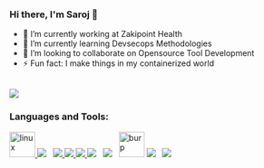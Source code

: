 ### Hi there, I'm Saroj 👋


- 🔭 I’m currently working at Zakipoint Health
- 🌱 I’m currently learning Devsecops Methodologies
- 👯 I’m looking to collaborate on Opensource Tool Development
- ⚡ Fun fact: I make things in my containerized world

<br>

<img src="https://github-readme-stats.vercel.app/api?username=saroj345&show_icons=true&theme=tokyonight" />

<br>

### Languages and Tools:

<p align="left"> 
    <a href="https://kali.org/"> <img src="https://www.vectorlogo.zone/logos/linux/linux-icon.svg" alt="linux" width="45" height="45"/> </a>
    <a style="padding-right:8px;" target="_blank"> <img src="https://img.shields.io/badge/docker-%230db7ed.svg?style=for-the-badge&logo=docker&logoColor=white"/> </a> 
<a href="https://www.python.org" target="_blank"> <img src="https://img.icons8.com/color/48/000000/python.png"/> </a>
    <a href="https://www.java.com" target="_blank"> <img src="https://img.icons8.com/color/48/000000/java-coffee-cup-logo.png"/> </a>
    <a href="https://developer.mozilla.org/en-US/docs/Web/JavaScript" target="_blank"> <img src="https://img.icons8.com/color/48/000000/javascript.png"/> </a>
    <a style="padding-right:8px;" target="_blank"> <img src="https://img.shields.io/badge/c++-%2300599C.svg?style=for-the-badge&logo=c%2B%2B&logoColor=white"/> </a> 
    <a style="padding-right:8px;" target="_blank"> <img src="https://img.shields.io/badge/c-%2300599C.svg?style=for-the-badge&logo=c&logoColor=white"/> </a> 
    <a href="https://portswigger.net/burp/"> <img src="https://img.icons8.com/ios-filled/50/000000/burp-suite.png" alt="burp" height="45" width="45"/></a>
    <a style="padding-right:8px;" target="_blank"> <img src="https://img.shields.io/badge/AWS-%23FF9900.svg?style=for-the-badge&logo=amazon-aws&logoColor=white"/> </a> 
  <a style="padding-right:8px;" target="_blank"> <img src="https://img.shields.io/badge/shell_script-%23121011.svg?style=for-the-badge&logo=gnu-bash&logoColor=white"/> </a> 
    


</p>


